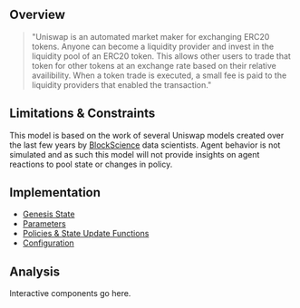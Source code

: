 ## Overview
> "Uniswap is an automated market maker for exchanging ERC20 tokens. Anyone can become a liquidity provider and invest in the liquidity pool of an ERC20 token. This allows other users to trade that token for other tokens at an exchange rate based on their relative availibility. When a token trade is executed, a small fee is paid to the liquidity providers that enabled the transaction."

## Limitations & Constraints
This model is based on the work of several Uniswap models created over the last few years by [BlockScience](https://block.science) data scientists. Agent behavior is not simulated and as such this model will not provide insights on agent reactions to pool state or changes in policy.

## Implementation
- [Genesis State](state.md)
- [Parameters](params.md)
- [Policies & State Update Functions](updates.md)
- [Configuration](config.md)

## Analysis
Interactive components go here.